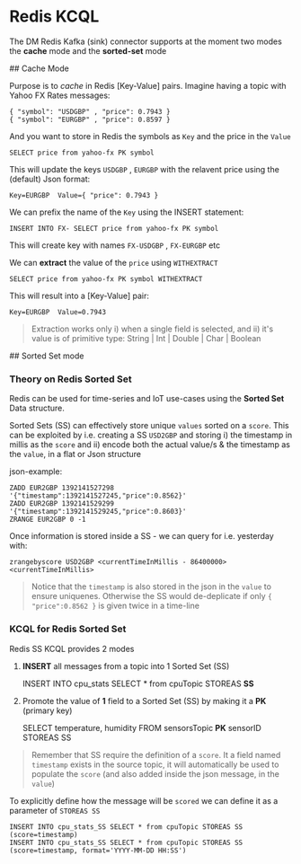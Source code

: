 # Redis KCQL

The DM Redis Kafka (sink) connector supports at the moment two modes the **cache** mode and the **sorted-set** mode

## Cache Mode

Purpose is to *cache* in Redis [Key-Value] pairs. Imagine having a topic with Yahoo FX Rates messages:

    { "symbol": "USDGBP" , "price": 0.7943 }
    { "symbol": "EURGBP" , "price": 0.8597 }

And you want to store in Redis the symbols as `Key` and the price in the `Value`

    SELECT price from yahoo-fx PK symbol

This will update the keys `USDGBP` , `EURGBP` with the relavent price using the (default) Json format:

    Key=EURGBP  Value={ "price": 0.7943 }

We can prefix the name of the `Key` using the INSERT statement:

    INSERT INTO FX- SELECT price from yahoo-fx PK symbol

This will create key with names `FX-USDGBP` , `FX-EURGBP` etc

We can **extract** the value of the `price` using `WITHEXTRACT`

    SELECT price from yahoo-fx PK symbol WITHEXTRACT

This will result into a [Key-Value] pair:

    Key=EURGBP  Value=0.7943

> Extraction works only i) when a single field is selected, and ii) it's value is of primitive type: String | Int | Double | Char | Boolean

## Sorted Set mode

### Theory on Redis Sorted Set

Redis can be used for time-series and IoT use-cases using the **Sorted Set** Data structure.

Sorted Sets (SS) can effectively store unique `values` sorted on a `score`. This can be exploited
by i.e. creating a SS `USD2GBP` and storing
i) the timestamp in millis as the `score` and
ii) encode both the actual value/s & the timestamp as the `value`, in a flat or Json structure

json-example:
```rediscli
ZADD EUR2GBP 1392141527298 '{"timestamp":1392141527245,"price":0.8562}'
ZADD EUR2GBP 1392141529299 '{"timestamp":1392141529245,"price":0.8603}'
ZRANGE EUR2GBP 0 -1
```

Once information is stored inside a SS - we can query for i.e. yesterday with:

```
zrangebyscore USD2GBP <currentTimeInMillis - 86400000> <currentTimeInMillis>
```

> Notice that the `timestamp` is also stored in the json in the `value` to ensure uniquenes. Otherwise the SS
would de-deplicate if only `{ "price":0.8562 }` is given twice in a time-line

### KCQL for Redis Sorted Set

Redis SS KCQL provides 2 modes

1. **INSERT** all messages from a topic into 1 Sorted Set (SS)

    INSERT INTO cpu_stats SELECT * from cpuTopic STOREAS **SS**

2. Promote the value of **1** field to a Sorted Set (SS) by making it a **PK** (primary key)

    SELECT temperature, humidity FROM sensorsTopic **PK** sensorID STOREAS SS

> Remember that SS require the definition of a `score`. It a field named `timestamp` exists in the source topic, it will
automatically be used to populate the `score` (and also added inside the json message, in the `value`)

To explicitly define how the message will be `scored` we can define it as a parameter of `STOREAS SS`

    INSERT INTO cpu_stats_SS SELECT * from cpuTopic STOREAS SS (score=timestamp)
    INSERT INTO cpu_stats_SS SELECT * from cpuTopic STOREAS SS (score=timestamp, format='YYYY-MM-DD HH:SS')
